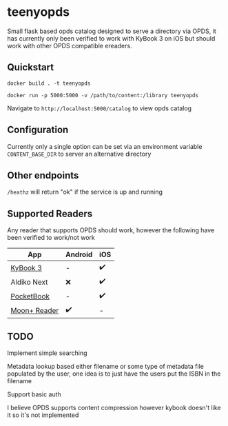 # teenyopds

Small flask based opds catalog designed to serve a directory via OPDS, it has currently only been verified to work with KyBook 3 on iOS but should work with other OPDS compatible ereaders.

## Quickstart

`docker build . -t teenyopds`

`docker run -p 5000:5000 -v /path/to/content:/library teenyopds`

Navigate to `http://localhost:5000/catalog` to view opds catalog

## Configuration

Currently only a single option can be set via an environment variable `CONTENT_BASE_DIR` to server an alternative directory

## Other endpoints

`/heathz` will return "ok" if the service is up and running

## Supported Readers

Any reader that supports OPDS should work, however the following have been verified to work/not work

| App                                                                                                   | Android | iOS |
| ----------------------------------------------------------------------------------------------------- | ------- | --- |
| [KyBook 3](http://kybook-reader.com/)                                                                 | -       | ✔️  |
| Aldiko Next                                                                                           | ❌      | ✔️  |
| [PocketBook](https://pocketbook.ch/en-ch/app)                                                         | -       | ✔️  |
| [Moon+ Reader](https://play.google.com/store/apps/details?id=com.flyersoft.moonreader&hl=en_US&gl=US) | ✔️      | -   |

## TODO

Implement simple searching

Metadata lookup based either filename or some type of metadata file populated by the user, one idea is to just have the users put the ISBN in the filename

Support basic auth

I believe OPDS supports content compression however kybook doesn't like it so it's not implemented
